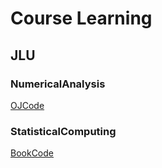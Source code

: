 # Course Learning

## JLU

### NumericalAnalysis

[OJCode](https://github.com/suandsummer/Mathematics/blob/main/NumericAnalysis/README.md)

### StatisticalComputing

[BookCode](https://github.com/suandsummer/Mathematics/blob/main/StatisticalComputing/README.md)
